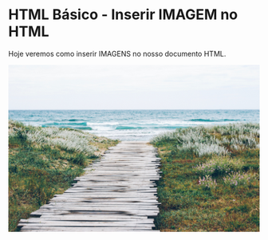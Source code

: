 # HTML Básico - Inserir IMAGEM no HTML

Hoje veremos como inserir IMAGENS no nosso documento HTML.

![Praia](unsplash.jpg)
